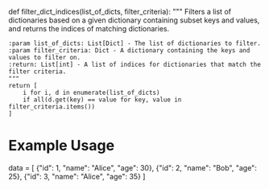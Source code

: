 def filter_dict_indices(list_of_dicts, filter_criteria):
    """
    Filters a list of dictionaries based on a given dictionary containing subset keys and values,
    and returns the indices of matching dictionaries.

    :param list_of_dicts: List[Dict] - The list of dictionaries to filter.
    :param filter_criteria: Dict - A dictionary containing the keys and values to filter on.
    :return: List[int] - A list of indices for dictionaries that match the filter criteria.
    """
    return [
        i for i, d in enumerate(list_of_dicts)
        if all(d.get(key) == value for key, value in filter_criteria.items())
    ]

# Example Usage
data = [
    {"id": 1, "name": "Alice", "age": 30},
    {"id": 2, "name": "Bob", "age": 25},
    {"id": 3, "name": "Alice", "age": 35}
]
